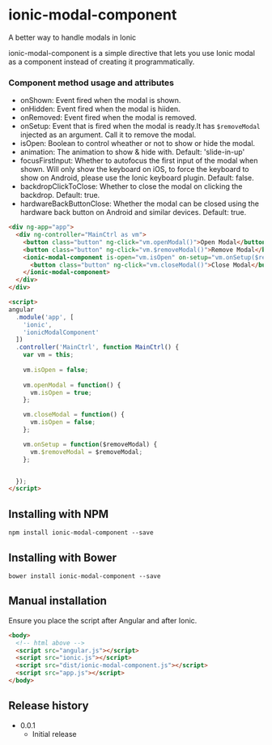 # ionic-modal-component

A better way to handle modals in Ionic

ionic-modal-component is a simple directive that lets you use Ionic modal as a component instead of creating it programmatically.

### Component method usage and attributes

- onShown: Event fired when the modal is shown.
- onHidden: Event fired when the modal is hiiden.
- onRemoved: Event fired when the modal is removed.
- onSetup: Event that is fired when the modal is ready.It has ```$removeModal``` injected as an argument. Call it to remove the modal.
- isOpen: Boolean to control wheather or not to show or hide the modal. 
- animation: The animation to show & hide with. Default: 'slide-in-up'
- focusFirstInput: Whether to autofocus the first input of the modal when shown. Will only show the keyboard on iOS, to force the keyboard to show on Android, please use the Ionic keyboard plugin. Default: false.
- backdropClickToClose: Whether to close the modal on clicking the backdrop. Default: true.
- hardwareBackButtonClose: Whether the modal can be closed using the hardware back button on Android and similar devices. Default: true.

```html
<div ng-app="app">
  <div ng-controller="MainCtrl as vm">
    <button class="button" ng-click="vm.openModal()">Open Modal</button>
    <button class="button" ng-click="vm.$removeModal()">Remove Modal</button>
    <ionic-modal-component is-open="vm.isOpen" on-setup="vm.onSetup($removeModal)">
      <button class="button" ng-click="vm.closeModal()">Close Modal</button>
    </ionic-modal-component>
  </div>
</div>

<script>
angular
  .module('app', [
    'ionic',
    'ionicModalComponent'
  ])
  .controller('MainCtrl', function MainCtrl() {
    var vm = this;
    
    vm.isOpen = false;
    
    vm.openModal = function() {
      vm.isOpen = true;
    };

    vm.closeModal = function() {
      vm.isOpen = false;
    };

    vm.onSetup = function($removeModal) {
      vm.$removeModal = $removeModal;
    };


  });
</script>
```

## Installing with NPM

```
npm install ionic-modal-component --save
```

## Installing with Bower

```
bower install ionic-modal-component --save
```

## Manual installation
Ensure you place the script after Angular and after Ionic.

```html
<body>
  <!-- html above -->
  <script src="angular.js"></script>
  <script src="ionic.js"></script>
  <script src="dist/ionic-modal-component.js"></script>
  <script src="app.js"></script>
</body>
```

## Release history

- 0.0.1
  - Initial release
